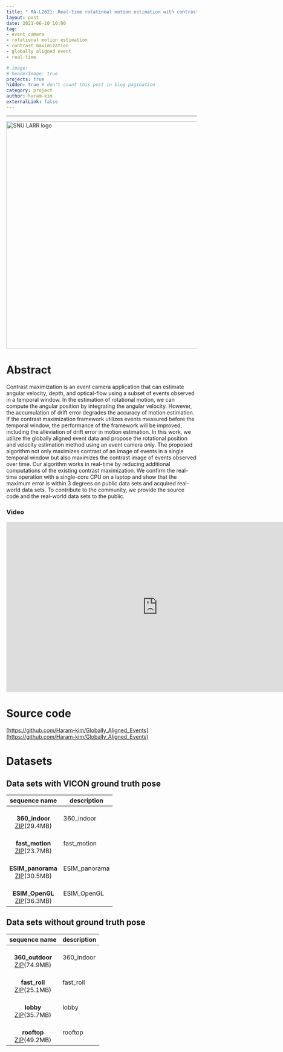 ```yaml
---
title: " RA-L2021: Real-time rotatinoal motion estimation with contrast maximization over globally aligned events "
layout: post
date: 2021-06-10 10:00
tag: 
- event camera
- rotational motion estimation
- contrast maximization
- globally aligned event
- real-time

# image: 
# headerImage: true
projects: true
hidden: true # don't count this post in blog pagination
category: project
author: haram-kim
externalLink: false
---
```



---


<img src="http://larr.snu.ac.kr/haramkim/SNU_LARR.png" alt="SNU LARR logo" width = "600">

# Abstract
Contrast maximization is an event camera application that can estimate angular velocity, depth, and optical-flow using a subset of events observed in a temporal window. In the estimation of rotational motion, we can compute the angular position by integrating the angular velocity. However, the accumulation of drift error degrades the accuracy of motion estimation. If the contrast maximization framework utilizes events measured before the temporal window, the performance of the framework will be improved, including the alleviation of drift error in motion estimation.
In this work, we utilize the globally aligned event data and propose the rotational position and velocity estimation method using an event camera only. The proposed algorithm not only maximizes contrast of an image of events in a single temporal window but also maximizes the contrast image of events observed over time. Our algorithm works in real-time by reducing additional computations of the existing contrast maximization. We confirm the real-time operation with a single-core CPU on a laptop and show that the maximum error is within 3 degrees on public data sets and acquired real-world data sets.
To contribute to the community, we provide the source code and the real-world data sets to the public.

### Video

<iframe width="800" height="450" src="https://www.youtube.com/embed/wHeyIWEuEg4" frameborder="0" allowfullscreen="1"> </iframe>

# Source code
[https://github.com/Haram-kim/Globally_Aligned_Events](https://github.com/Haram-kim/Globally_Aligned_Events)

# Datasets

## Data sets with VICON ground truth pose

| sequence name | description |
|:-------------:|-------------|
| <br> **360_indoor** <br> [ZIP](https://larr.snu.ac.kr/haramkim/event_dataset/360_indoor.zip)(29.4MB) <br> | 360_indoor |
| <br> **fast_motion** <br> [ZIP](https://larr.snu.ac.kr/haramkim/event_dataset/fast_motion.zip)(23.7MB) <br> | fast_motion |
| <br> **ESIM_panorama** <br> [ZIP](https://larr.snu.ac.kr/haramkim/event_dataset/ESIM_panorama.zip)(30.5MB) <br> | ESIM_panorama |
| <br> **ESIM_OpenGL** <br> [ZIP](https://larr.snu.ac.kr/haramkim/event_dataset/ESIM_OpenGL.zip)(36.3MB) <br> | ESIM_OpenGL |

## Data sets without ground truth pose

| sequence name | description |
|:-------------:|-------------|
| <br> **360_outdoor** <br> [ZIP](https://larr.snu.ac.kr/haramkim/event_dataset/360_indoor.zip)(74.9MB) <br> | 360_indoor |
| <br> **fast_roll** <br> [ZIP](https://larr.snu.ac.kr/haramkim/event_dataset/fast_roll.zip)(25.1MB) <br> |fast_roll |
| <br> **lobby** <br> [ZIP](https://larr.snu.ac.kr/haramkim/event_dataset/lobby.zip)(35.7MB) <br> | lobby |
| <br> **rooftop**  <br> [ZIP](https://larr.snu.ac.kr/haramkim/event_dataset/rooftop.zip)(49.2MB) <br> | rooftop |

